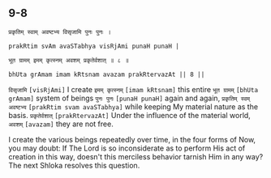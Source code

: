 ## 9-8


```shloka-sa
प्रकृतिम् स्वाम् अवष्टभ्य विसृजामि पुनः पुनः ।
```
```shloka-sa-hk
prakRtim svAm avaSTabhya visRjAmi punaH punaH |
```
```shloka-sa
भूत ग्रामम् इमम् कृत्स्नम् अवशम् प्रकृतेर्वशात् ॥ ८ ॥
```
```shloka-sa-hk
bhUta grAmam imam kRtsnam avazam prakRtervazAt || 8 ||
```

`विसृजामि` `[visRjAmi]` I create `इमम् कृत्स्नम्` `[imam kRtsnam]` this entire `भूत ग्रामम्` `[bhUta grAmam]` system of beings `पुनः पुनः` `[punaH punaH]` again and again, `प्रकृतिम् स्वम् अवष्टभ्य` `[prakRtim svam avaSTabhya]` while keeping My material nature as the basis. `प्रकृतेर्वशात्` `[prakRtervazAt]` Under the influence of the material world, `अवशम्` `[avazam]` they are not free.

I create the various beings repeatedly over time, in the four forms of 
Now, you may doubt: If The Lord is so inconsiderate as to perform His act of creation in this way, doesn't this merciless behavior tarnish Him in any way? The next Shloka resolves this question.

